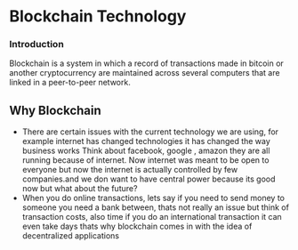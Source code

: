 # Blockchain Technology

### Introduction

Blockchain is a system in which a record of transactions made in bitcoin or another cryptocurrency are maintained across several computers that are linked in a peer-to-peer network.

## Why Blockchain

* There are certain issues with the current technology we are using, for example internet has changed technologies it has changed the way business works
   Think about facebook, google , amazon they are all running because of internet. Now internet was meant to be open to everyone but now the internet is actually controlled by few companies.and we don want to have central power because its good now but what about the future?
*  When you do online transactions, lets say if you need to send money to someone you need a bank between, thats not really an issue but think of transaction costs, also time if you do an international transaction it can even take days thats why blockchain comes in with the idea of decentralized applications
